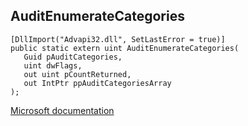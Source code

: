 ## AuditEnumerateCategories

```
[DllImport("Advapi32.dll", SetLastError = true)]
public static extern uint AuditEnumerateCategories(
   Guid pAuditCategories,
   uint dwFlags,
   out uint pCountReturned,
   out IntPtr ppAuditCategoriesArray
);
```

[Microsoft documentation](https://docs.microsoft.com/en-us/windows/win32/api/ntsecapi/nf-ntsecapi-auditenumeratecategories)
